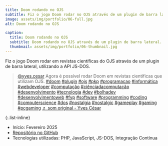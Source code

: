 ```yaml
---
title: Doom rodando no OJS
subtitle: Fiz o jogo Doom rodar no OJS através de um plugin de barra lateral.
image: assets/img/portfolio/06-full.jpg
alt: Doom rodando no OJS

caption:
  title: Doom rodando no OJS
  subtitle: Doom rodando no OJS através de um plugin de barra lateral.
  thumbnail: assets/img/portfolio/06-thumbnail.jpg
---
```

Fiz o jogo Doom rodar em revistas científicas do OJS através de um plugin de barra lateral, utilizando a API JS-DOS.

<blockquote class="tiktok-embed" cite="https://www.tiktok.com/@yves.cesar/video/7477758751601184005" data-video-id="7477758751601184005" style="max-width: 605px;min-width: 325px;" > <section> <a target="_blank" title="@yves.cesar" href="https://www.tiktok.com/@yves.cesar?refer=embed">@yves.cesar</a> Agora é possível rodar Doom em revistas científicas que utilizam OJS. <a title="doom" target="_blank" href="https://www.tiktok.com/tag/doom?refer=embed">#doom</a> <a title="plugin" target="_blank" href="https://www.tiktok.com/tag/plugin?refer=embed">#plugin</a> <a title="ojs" target="_blank" href="https://www.tiktok.com/tag/ojs?refer=embed">#ojs</a> <a title="pkp" target="_blank" href="https://www.tiktok.com/tag/pkp?refer=embed">#pkp</a> <a title="programacao" target="_blank" href="https://www.tiktok.com/tag/programacao?refer=embed">#programacao</a> <a title="informática" target="_blank" href="https://www.tiktok.com/tag/inform%C3%A1tica?refer=embed">#informática</a> <a title="webdeveloper" target="_blank" href="https://www.tiktok.com/tag/webdeveloper?refer=embed">#webdeveloper</a> <a title="computação" target="_blank" href="https://www.tiktok.com/tag/computa%C3%A7%C3%A3o?refer=embed">#computação</a> <a title="ciênciadacomputação" target="_blank" href="https://www.tiktok.com/tag/ci%C3%AAnciadacomputa%C3%A7%C3%A3o?refer=embed">#ciênciadacomputação</a> <a title="desenvolvimento" target="_blank" href="https://www.tiktok.com/tag/desenvolvimento?refer=embed">#desenvolvimento</a> <a title="tecnologia" target="_blank" href="https://www.tiktok.com/tag/tecnologia?refer=embed">#tecnologia</a> <a title="dev" target="_blank" href="https://www.tiktok.com/tag/dev?refer=embed">#dev</a> <a title="bolhadev" target="_blank" href="https://www.tiktok.com/tag/bolhadev?refer=embed">#bolhadev</a> <a title="desenvolvimentoweb" target="_blank" href="https://www.tiktok.com/tag/desenvolvimentoweb?refer=embed">#desenvolvimentoweb</a> <a title="fyp" target="_blank" href="https://www.tiktok.com/tag/fyp?refer=embed">#fyp</a> <a title="software" target="_blank" href="https://www.tiktok.com/tag/software?refer=embed">#software</a> <a title="programming" target="_blank" href="https://www.tiktok.com/tag/programming?refer=embed">#programming</a> <a title="coding" target="_blank" href="https://www.tiktok.com/tag/coding?refer=embed">#coding</a> <a title="computerscience" target="_blank" href="https://www.tiktok.com/tag/computerscience?refer=embed">#computerscience</a> <a title="dos" target="_blank" href="https://www.tiktok.com/tag/dos?refer=embed">#dos</a> <a title="nostalgia" target="_blank" href="https://www.tiktok.com/tag/nostalgia?refer=embed">#nostalgia</a> <a title="nostalgic" target="_blank" href="https://www.tiktok.com/tag/nostalgic?refer=embed">#nostalgic</a> <a title="gameplay" target="_blank" href="https://www.tiktok.com/tag/gameplay?refer=embed">#gameplay</a>  <a title="gaming" target="_blank" href="https://www.tiktok.com/tag/gaming?refer=embed">#gaming</a> <a title="pcgaming" target="_blank" href="https://www.tiktok.com/tag/pcgaming?refer=embed">#pcgaming</a> <a target="_blank" title="♬ som original - Yves César" href="https://www.tiktok.com/music/som-original-7477758831643953926?refer=embed">♬ som original - Yves César</a> </section> </blockquote> <script async src="https://www.tiktok.com/embed.js"></script>

{:.list-inline}
- Início: Fevereiro 2025
- [Repositório no GitHub](https://github.com/YvesCesar/doom-ojs)
- Tecnologias utilizadas: PHP, JavaScript, JS-DOS, Integração Contínua

